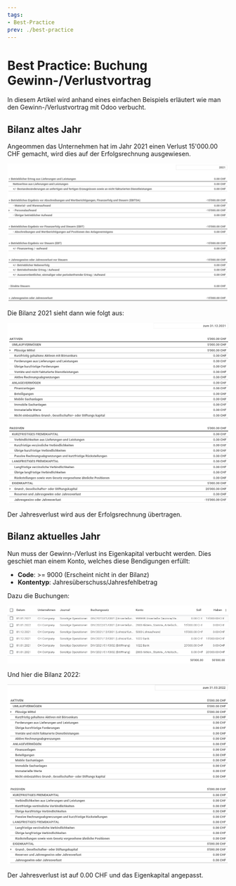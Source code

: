 ```yaml
---
tags:
- Best-Practice
prev: ./best-practice
---
```

# Best Practice: Buchung Gewinn-/Verlustvortrag

In diesem Artikel wird anhand eines einfachen Beispiels erläutert wie man den Gewinn-/Verlustvortrag mit Odoo verbucht.

## Bilanz altes Jahr

Angeommen das Unternehmen hat im Jahr 2021 einen Verlust 15'000.00 CHF gemacht, wird dies auf der Erfolgsrechnung ausgewiesen.

![](assets/Erfolgsrechnung%202021.png)

Die Bilanz 2021 sieht dann wie folgt aus:

![](assets/Bilanz%202021.png)

Der Jahresverlust wird aus der Erfolgsrechnung übertragen.

## Bilanz aktuelles Jahr

Nun muss der Gewinn-/Verlust ins Eigenkapital verbucht werden. Dies geschiet man einem Konto, welches diese Bendigungen erfüllt:

* **Code**: >= 9000 (Erscheint nicht in der Bilanz)
* **Kontentyp**: Jahresüberschuss/Jahresfehlbetrag

Dazu die Buchungen:

![](assets/Buchungszeilen.png)

Und hier die Bilanz 2022:

![](assets/Bilanz%202022.png)

Der Jahresverlust ist auf 0.00 CHF und das Eigenkapital angepasst.